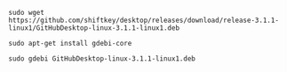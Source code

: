 ```shell
sudo wget https://github.com/shiftkey/desktop/releases/download/release-3.1.1-linux1/GitHubDesktop-linux-3.1.1-linux1.deb
```

```shell
sudo apt-get install gdebi-core
```

```shell
sudo gdebi GitHubDesktop-linux-3.1.1-linux1.deb
```